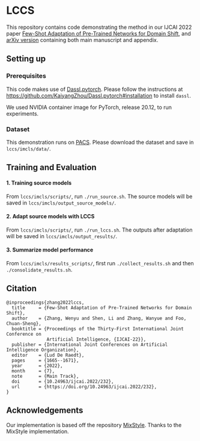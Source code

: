 # LCCS

This repository contains code demonstrating the method in our IJCAI 2022 paper [Few-Shot Adaptation of Pre-Trained Networks for Domain Shift](https://www.ijcai.org/proceedings/2022/0232.pdf), and [arXiv version](https://arxiv.org/pdf/2205.15234.pdf) containing both main manuscript and appendix.

## Setting up

### Prerequisites

This code makes use of [Dassl.pytorch](https://github.com/KaiyangZhou/Dassl.pytorch). Please follow the instructions at https://github.com/KaiyangZhou/Dassl.pytorch#installation to install `dassl`.

We used NVIDIA container image for PyTorch, release 20.12, to run experiments.

### Dataset

This demonstration runs on [PACS](https://drive.google.com/uc?id=1JFr8f805nMUelQWWmfnJR3y4_SYoN5Pd). Please download the dataset and save in `lccs/imcls/data/`.

## Training and Evaluation

#### 1. Training source models
From `lccs/imcls/scripts/`, run `./run_source.sh`.
The source models will be saved in `lccs/imcls/output_source_models/`.

#### 2. Adapt source models with LCCS
From `lccs/imcls/scripts/`, run `./run_lccs.sh`.
The outputs after adaptation will be saved in `lccs/imcls/output_results/`.

#### 3. Summarize model performance
From `lccs/imcls/results_scripts/`, first run `./collect_results.sh` and then `./consolidate_results.sh`.

## Citation
```
@inproceedings{zhang2022lccs,
  title     = {Few-Shot Adaptation of Pre-Trained Networks for Domain Shift},
  author    = {Zhang, Wenyu and Shen, Li and Zhang, Wanyue and Foo, Chuan-Sheng},
  booktitle = {Proceedings of the Thirty-First International Joint Conference on
               Artificial Intelligence, {IJCAI-22}},
  publisher = {International Joint Conferences on Artificial Intelligence Organization},
  editor    = {Lud De Raedt},
  pages     = {1665--1671},
  year      = {2022},
  month     = {7},
  note      = {Main Track},
  doi       = {10.24963/ijcai.2022/232},
  url       = {https://doi.org/10.24963/ijcai.2022/232},
}
```

## Acknowledgements

Our implementation is based off the repository [MixStyle](https://github.com/KaiyangZhou/mixstyle-release). Thanks to the MixStyle implementation.
